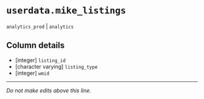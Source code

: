 # `userdata.mike_listings`
`analytics_prod` | `analytics`

## Column details
* [integer]   `listing_id`
* [character varying] `listing_type`
* [integer]   `wmid`

-------------------------------------------------------------------------------
*Do not make edits above this line.*
